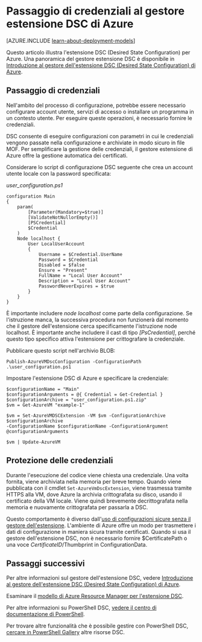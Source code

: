 <properties
   pageTitle="Passaggio di credenziali ad Azure con DSC | Microsoft Azure"
   description="Panoramica del passaggio sicuro di credenziali alle macchine virtuali di Azure tramite PowerShell Desired State Configuration"
   services="virtual-machines-windows"
   documentationCenter=""
   authors="zjalexander"
   manager="timlt"
   editor=""
   tags="azure-service-management,azure-resource-manager"
   keywords=""/> 

<tags
   ms.service="virtual-machines-windows"
   ms.devlang="na"
   ms.topic="article"
   ms.tgt_pltfrm="vm-windows"
   ms.workload="na"
   ms.date="09/15/2016"
   ms.author="zachal"/> 

# Passaggio di credenziali al gestore estensione DSC di Azure #

[AZURE.INCLUDE [learn-about-deployment-models](../../includes/learn-about-deployment-models-both-include.md)]

Questo articolo illustra l'estensione DSC (Desired State Configuration) per Azure. Una panoramica del gestore estensione DSC è disponibile in [Introduzione al gestore dell'estensione DSC (Desired State Configuration) di Azure](virtual-machines-windows-extensions-dsc-overview.md).


## Passaggio di credenziali
Nell'ambito del processo di configurazione, potrebbe essere necessario configurare account utente, servizi di accesso o installare un programma in un contesto utente. Per eseguire queste operazioni, è necessario fornire le credenziali.

DSC consente di eseguire configurazioni con parametri in cui le credenziali vengono passate nella configurazione e archiviate in modo sicuro in file MOF. Per semplificare la gestione delle credenziali, il gestore estensione di Azure offre la gestione automatica dei certificati.

Considerare lo script di configurazione DSC seguente che crea un account utente locale con la password specificata:

*user\_configuration.ps1*

```
configuration Main
{
    param(
        [Parameter(Mandatory=$true)]
        [ValidateNotNullorEmpty()]
        [PSCredential]
        $Credential
    )    
    Node localhost {       
        User LocalUserAccount
        {
            Username = $Credential.UserName
            Password = $Credential
            Disabled = $false
            Ensure = "Present"
            FullName = "Local User Account"
            Description = "Local User Account"
            PasswordNeverExpires = $true
        } 
    }  
} 
```

È importante includere *node localhost* come parte della configurazione. Se l'istruzione manca, la successiva procedura non funzionerà dal momento che il gestore dell'estensione cerca specificamente l'istruzione node localhost. È importante anche includere il cast di tipo *[PsCredential]*, perché questo tipo specifico attiva l'estensione per crittografare la credenziale.

Pubblicare questo script nell'archivio BLOB:

`Publish-AzureVMDscConfiguration -ConfigurationPath .\user_configuration.ps1`

Impostare l'estensione DSC di Azure e specificare la credenziale:

```
$configurationName = "Main"
$configurationArguments = @{ Credential = Get-Credential }
$configurationArchive = "user_configuration.ps1.zip"
$vm = Get-AzureVM "example-1"
 
$vm = Set-AzureVMDSCExtension -VM $vm -ConfigurationArchive $configurationArchive 
-ConfigurationName $configurationName -ConfigurationArgument @configurationArguments
 
$vm | Update-AzureVM
```
## Protezione delle credenziali
Durante l'esecuzione del codice viene chiesta una credenziale. Una volta fornita, viene archiviata nella memoria per breve tempo. Quando viene pubblicata con il cmdlet `Set-AzureVmDscExtension`, viene trasmessa tramite HTTPS alla VM, dove Azure la archivia crittografata su disco, usando il certificato della VM locale. Viene quindi brevemente decrittografata nella memoria e nuovamente crittografata per passarla a DSC.

Questo comportamento è diverso dall'[uso di configurazioni sicure senza il gestore dell'estensione](https://msdn.microsoft.com/powershell/dsc/securemof). L'ambiente di Azure offre un modo per trasmettere i dati di configurazione in maniera sicura tramite certificati. Quando si usa il gestore dell'estensione DSC, non è necessario fornire $CertificatePath o una voce $CertificateID/$Thumbprint in ConfigurationData.


## Passaggi successivi ##

Per altre informazioni sul gestore dell'estensione DSC, vedere [Introduzione al gestore dell'estensione DSC (Desired State Configuration) di Azure](virtual-machines-windows-extensions-dsc-overview.md).

Esaminare il [modello di Azure Resource Manager per l'estensione DSC](virtual-machines-windows-extensions-dsc-template.md).

Per altre informazioni su PowerShell DSC, [vedere il centro di documentazione di PowerShell](https://msdn.microsoft.com/powershell/dsc/overview).

Per trovare altre funzionalità che è possibile gestire con PowerShell DSC, [cercare in PowerShell Gallery](https://www.powershellgallery.com/packages?q=DscResource&x=0&y=0) altre risorse DSC.

<!---HONumber=AcomDC_0921_2016-->